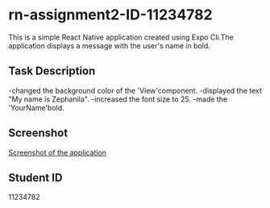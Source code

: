 # rn-assignment2-ID-11234782
This is a simple React Native application created using Expo Cli.The application displays a message with the user's name in bold.
## Task Description
-changed the background color of the 'View'component.
-displayed the text "My name is Zephanila".
-increased the font size to 25.
-made the 'YourName'bold.
## Screenshot
[Screenshot of the application](/assets/screenshot.jpg)

## Student ID
11234782